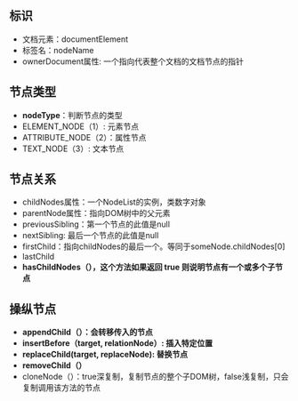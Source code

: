 ## 标识

- 文档元素：documentElement
- 标签名：nodeName
- ownerDocument属性:  一个指向代表整个文档的文档节点的指针

## 节点类型

- **nodeType**：判断节点的类型
- ELEMENT_NODE（1）: 元素节点
- ATTRIBUTE_NODE（2）：属性节点
- TEXT_NODE（3）: 文本节点

## 节点关系

- childNodes属性：一个NodeList的实例，类数字对象
- parentNode属性：指向DOM树中的父元素
- previousSibling：第一个节点的此值是null
- nextSibling: 最后一个节点的此值是null
- firstChild：指向childNodes的最后一个。等同于someNode.childNodes[0]
- lastChild
- **hasChildNodes（），这个方法如果返回 true 则说明节点有一个或多个子节点**

## 操纵节点

- **appendChild（）：会转移传入的节点**
- **insertBefore（target, relationNode）: 插入特定位置**
- **replaceChild(target, replaceNode): 替换节点**
- **removeChild（）**
- cloneNode（）：true深复制，复制节点的整个子DOM树，false浅复制，只会复制调用该方法的节点

